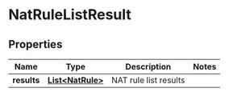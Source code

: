 # NatRuleListResult

## Properties
Name | Type | Description | Notes
------------ | ------------- | ------------- | -------------
**results** | [**List&lt;NatRule&gt;**](NatRule.md) | NAT rule list results | 
